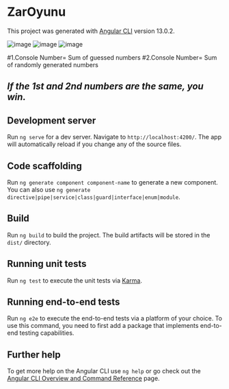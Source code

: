 # ZarOyunu

This project was generated with [Angular CLI](https://github.com/angular/angular-cli) version 13.0.2.

![image](https://user-images.githubusercontent.com/49655751/155400237-ab81bf02-1bec-4d54-8e3d-15e85cb3e66f.png)
![image](https://user-images.githubusercontent.com/49655751/155400367-c6125432-015c-47ab-8f18-e5372e936913.png)
![image](https://user-images.githubusercontent.com/49655751/155402001-412bbea7-edf4-4590-9c7f-c4e2086ee790.png)

#1.Console Number= Sum of guessed numbers
#2.Console Number= Sum of randomly generated numbers

## _If the 1st and 2nd numbers are the same, you win._

## Development server

Run `ng serve` for a dev server. Navigate to `http://localhost:4200/`. The app will automatically reload if you change any of the source files.

## Code scaffolding

Run `ng generate component component-name` to generate a new component. You can also use `ng generate directive|pipe|service|class|guard|interface|enum|module`.

## Build

Run `ng build` to build the project. The build artifacts will be stored in the `dist/` directory.

## Running unit tests

Run `ng test` to execute the unit tests via [Karma](https://karma-runner.github.io).

## Running end-to-end tests

Run `ng e2e` to execute the end-to-end tests via a platform of your choice. To use this command, you need to first add a package that implements end-to-end testing capabilities.

## Further help

To get more help on the Angular CLI use `ng help` or go check out the [Angular CLI Overview and Command Reference](https://angular.io/cli) page.
